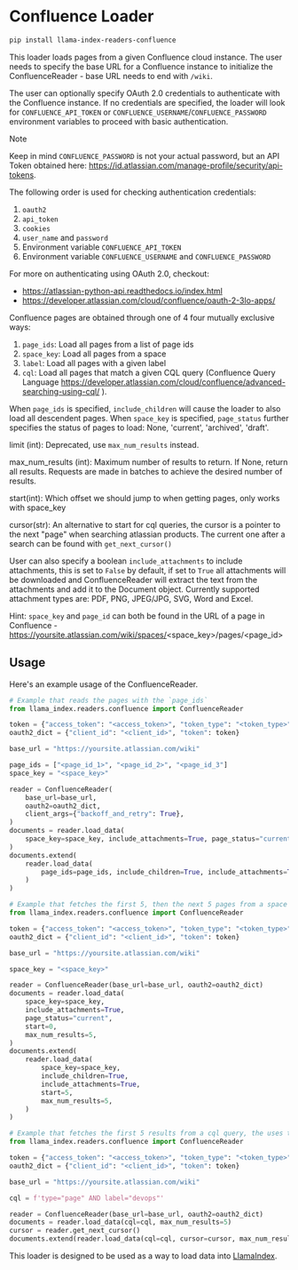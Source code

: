 # Confluence Loader

```bash
pip install llama-index-readers-confluence
```

This loader loads pages from a given Confluence cloud instance. The user needs to specify the base URL for a Confluence
instance to initialize the ConfluenceReader - base URL needs to end with `/wiki`.

The user can optionally specify OAuth 2.0 credentials to authenticate with the Confluence instance. If no credentials are
specified, the loader will look for `CONFLUENCE_API_TOKEN` or `CONFLUENCE_USERNAME`/`CONFLUENCE_PASSWORD` environment variables
to proceed with basic authentication.

> [!NOTE]
> Keep in mind `CONFLUENCE_PASSWORD` is not your actual password, but an API Token obtained here: https://id.atlassian.com/manage-profile/security/api-tokens.

The following order is used for checking authentication credentials:

1. `oauth2`
2. `api_token`
3. `cookies`
4. `user_name` and `password`
5. Environment variable `CONFLUENCE_API_TOKEN`
6. Environment variable `CONFLUENCE_USERNAME` and `CONFLUENCE_PASSWORD`

For more on authenticating using OAuth 2.0, checkout:

- https://atlassian-python-api.readthedocs.io/index.html
- https://developer.atlassian.com/cloud/confluence/oauth-2-3lo-apps/

Confluence pages are obtained through one of 4 four mutually exclusive ways:

1. `page_ids`: Load all pages from a list of page ids
2. `space_key`: Load all pages from a space
3. `label`: Load all pages with a given label
4. `cql`: Load all pages that match a given CQL query (Confluence Query Language https://developer.atlassian.com/cloud/confluence/advanced-searching-using-cql/ ).

When `page_ids` is specified, `include_children` will cause the loader to also load all descendent pages.
When `space_key` is specified, `page_status` further specifies the status of pages to load: None, 'current', 'archived', 'draft'.

limit (int): Deprecated, use `max_num_results` instead.

max_num_results (int): Maximum number of results to return. If None, return all results. Requests are made in batches to achieve the desired number of results.

start(int): Which offset we should jump to when getting pages, only works with space_key

cursor(str): An alternative to start for cql queries, the cursor is a pointer to the next "page" when searching atlassian products. The current one after a search can be found with `get_next_cursor()`

User can also specify a boolean `include_attachments` to
include attachments, this is set to `False` by default, if set to `True` all attachments will be downloaded and
ConfluenceReader will extract the text from the attachments and add it to the Document object.
Currently supported attachment types are: PDF, PNG, JPEG/JPG, SVG, Word and Excel.

Hint: `space_key` and `page_id` can both be found in the URL of a page in Confluence - https://yoursite.atlassian.com/wiki/spaces/<space_key>/pages/<page_id>

## Usage

Here's an example usage of the ConfluenceReader.

```python
# Example that reads the pages with the `page_ids`
from llama_index.readers.confluence import ConfluenceReader

token = {"access_token": "<access_token>", "token_type": "<token_type>"}
oauth2_dict = {"client_id": "<client_id>", "token": token}

base_url = "https://yoursite.atlassian.com/wiki"

page_ids = ["<page_id_1>", "<page_id_2>", "<page_id_3"]
space_key = "<space_key>"

reader = ConfluenceReader(
    base_url=base_url,
    oauth2=oauth2_dict,
    client_args={"backoff_and_retry": True},
)
documents = reader.load_data(
    space_key=space_key, include_attachments=True, page_status="current"
)
documents.extend(
    reader.load_data(
        page_ids=page_ids, include_children=True, include_attachments=True
    )
)
```

```python
# Example that fetches the first 5, then the next 5 pages from a space
from llama_index.readers.confluence import ConfluenceReader

token = {"access_token": "<access_token>", "token_type": "<token_type>"}
oauth2_dict = {"client_id": "<client_id>", "token": token}

base_url = "https://yoursite.atlassian.com/wiki"

space_key = "<space_key>"

reader = ConfluenceReader(base_url=base_url, oauth2=oauth2_dict)
documents = reader.load_data(
    space_key=space_key,
    include_attachments=True,
    page_status="current",
    start=0,
    max_num_results=5,
)
documents.extend(
    reader.load_data(
        space_key=space_key,
        include_children=True,
        include_attachments=True,
        start=5,
        max_num_results=5,
    )
)
```

```python
# Example that fetches the first 5 results from a cql query, the uses the cursor to pick up on the next element
from llama_index.readers.confluence import ConfluenceReader

token = {"access_token": "<access_token>", "token_type": "<token_type>"}
oauth2_dict = {"client_id": "<client_id>", "token": token}

base_url = "https://yoursite.atlassian.com/wiki"

cql = f'type="page" AND label="devops"'

reader = ConfluenceReader(base_url=base_url, oauth2=oauth2_dict)
documents = reader.load_data(cql=cql, max_num_results=5)
cursor = reader.get_next_cursor()
documents.extend(reader.load_data(cql=cql, cursor=cursor, max_num_results=5))
```

This loader is designed to be used as a way to load data into [LlamaIndex](https://github.com/run-llama/llama_index/).

